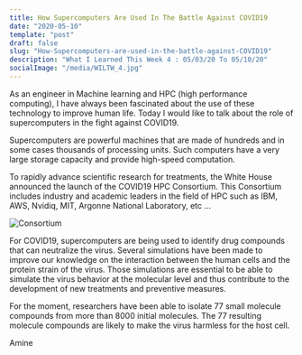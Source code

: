 ```yaml
---
title: How Supercomputers Are Used In The Battle Against COVID19
date: "2020-05-10"
template: "post"
draft: false
slug: "How-Supercomputers-are-used-in-the-battle-against-COVID19"
description: "What I Learned This Week 4 : 05/03/20 To 05/10/20"
socialImage: "/media/WILTW_4.jpg"
---
```


As an engineer in Machine learning and HPC (high performance computing), I have always been fascinated about the use of these technology to improve human life. Today I would like to talk about the role of supercomputers in the fight against COVID19.


Supercomputers are powerful machines that are made of hundreds and in some cases thousands of processing units. Such computers have a very large storage capacity and provide high-speed computation.

To rapidly advance scientific research for treatments, the White House announced the launch of the COVID19 HPC Consortium. This Consortium includes industry and academic leaders in the field of HPC such as IBM, AWS, Nvidiq, MIT, Argonne National Laboratory, etc ...

![Consortium](/media/WILTW_4.jpg)

For COVID19, supercomputers are being used to identify drug compounds that can neutralize the virus. Several simulations have been made to improve our knowledge on the interaction between the human cells and the protein strain of the virus.
Those simulations are essential to be able to simulate the virus behavior at the molecular level and thus contribute to the development of new treatments and preventive measures.

For the moment, researchers have been able to isolate 77 small molecule compounds from more than 8000 initial molecules. The 77 resulting molecule compounds are likely to make the virus harmless for the host cell.

Amine

